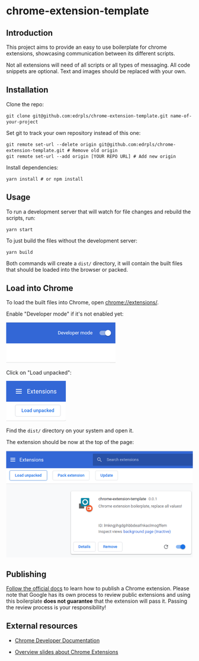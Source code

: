 # chrome-extension-template

## Introduction

This project aims to provide an easy to use boilerplate for chrome extensions, showcasing communication between its different scripts.

Not all extensions will need of all scripts or all types of messaging. All code snippets are optional. Text and images should be replaced with your own.

## Installation

Clone the repo:

```
git clone git@github.com:edrpls/chrome-extension-template.git name-of-your-project
```

Set git to track your own repository instead of this one:

```
git remote set-url --delete origin git@github.com:edrpls/chrome-extension-template.git # Remove old origin
git remote set-url --add origin [YOUR REPO URL] # Add new origin
```

Install dependencies:

```
yarn install # or npm install
```

## Usage

To run a development server that will watch for file changes and rebuild the scripts, run:

```
yarn start
```

To just build the files without the development server:

```
yarn build
```

Both commands will create a `dist/` directory, it will contain the built files that should be loaded into the browser or packed.

## Load into Chrome

To load the built files into Chrome, open [chrome://extensions/](chrome://extensions/).

Enable "Developer mode" if it's not enabled yet:

![Developer Mode Checkbox](assets/dev_mode.png)

Click on "Load unpacked":

![Load Unpacked Button](assets/load_unpacked.png)

Find the `dist/` directory on your system and open it.

The extension should be now at the top of the page:

![Extension Loaded](assets/ext_loaded.png)

## Publishing

[Follow the official docs](https://developer.chrome.com/webstore/publish) to learn how to publish a Chrome extension.
Please note that Google has its own process to review public extensions and using this boilerplate **does not guarantee** that the extension will pass it. Passing the review process is your responsibility!

## External resources

*   [Chrome Developer Documentation](https://developer.chrome.com/extensions/devguide)

*   [Overview slides about Chrome Extensions](https://github.com/edrpls/chrome-extensions-what-why-how)
